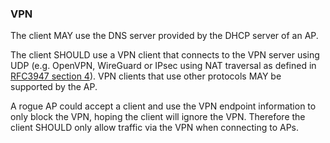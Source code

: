 ### VPN

The client
MAY
use the DNS server provided by the DHCP server of an AP.

The client
SHOULD
use a VPN client that connects to the VPN server using UDP
(e.g. OpenVPN, WireGuard or IPsec using NAT traversal
as defined in
[RFC3947 section 4](https://tools.ietf.org/html/rfc3947)).
VPN clients that use other protocols
MAY
be supported by the AP.

A rogue AP could
accept a client and
use the VPN endpoint information to only block the VPN,
hoping the client will ignore the VPN.
Therefore the client
SHOULD
only allow traffic via the VPN when connecting to APs.

